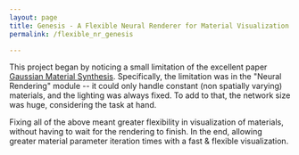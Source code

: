 ```yaml
---
layout: page
title: Genesis - A Flexible Neural Renderer for Material Visualization
permalink: /flexible_nr_genesis

---
```


This project began by noticing a small limitation of the excellent paper <a href="https://users.cg.tuwien.ac.at/zsolnai/gfx/gaussian-material-synthesis/">Gaussian Material Synthesis</a>. Specifically, the limitation was in the "Neural Rendering" module -- it could only handle constant (non spatially varying) materials, and the lighting was always fixed. To add to that, the network size was huge, considering the task at hand. 

Fixing all of the above meant greater flexibility in visualization of materials, without having to wait for the rendering to finish. In the end, allowing greater material parameter iteration times with a fast & flexible visualization.
